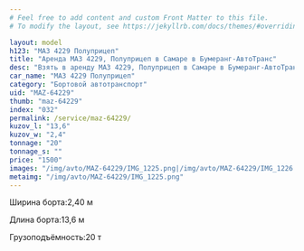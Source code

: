 ```yaml
---
# Feel free to add content and custom Front Matter to this file.
# To modify the layout, see https://jekyllrb.com/docs/themes/#overriding-theme-defaults

layout: model
h123: "МАЗ 4229 Полуприцеп"
title: "Аренда МАЗ 4229, Полуприцеп в Самаре в Бумеранг-АвтоТранс"
desc: "Взять в аренду МАЗ 4229, Полуприцеп в Самаре в Бумеранг-АвтоТранс"
car_name: "МАЗ 4229 Полуприцеп"
category: "Бортовой автотранспорт"
uid: "MAZ-64229"
thumb: "maz-64229"
index: "032"
permalink: /service/maz-64229/
kuzov_l: "13,6"
kuzov_w: "2,4"
tonnage: "20"
tonnage_s: ""
price: "1500"
images: "/img/avto/MAZ-64229/IMG_1225.png|/img/avto/MAZ-64229/IMG_1226.png"
metaimg: "/img/avto/MAZ-64229/IMG_1225.png"
---
```


<p><span>Ширина борта:</span><span>2,40 м</span></p>

<p><span>Длина борта:</span><span>13,6 м</span></p>

<p><span>Грузоподъёмность:</span><span>20 т</span></p>
